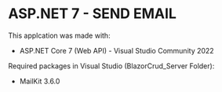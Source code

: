 # ASP.NET 7 - SEND EMAIL

This applcation was made with:
- ASP.NET Core 7 (Web API) - Visual Studio Community 2022

Required packages in Visual Studio (BlazorCrud_Server Folder):
- MailKit 3.6.0